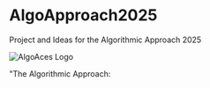 # AlgoApproach2025
Project and Ideas for the Algorithmic Approach 2025


![AlgoAces Logo](Algofile1.png)

"The Algorithmic Approach: 
